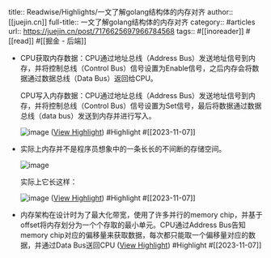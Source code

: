 title:: Readwise/Highlights/一文了解golang结构体的内存对齐
author:: [[juejin.cn]]
full-title:: 一文了解golang结构体的内存对齐
category:: #articles
url:: https://juejin.cn/post/7176625697966784568
tags:: #[[inoreader]] #[[read]] #[[掘金 - 后端]]

- CPU获取内存数据：CPU通过地址总线（Address Bus）发送地址信号到内存，并将控制总线（Control Bus）信号设置为Enable信号，之后内存会将数据通过数据总线（Data Bus）返回给CPU。
  
  CPU写入内存数据：CPU通过地址总线（Address Bus）发送地址信号到内存，并将控制总线（Control Bus）信号设置为Set信号，最后将数据通过数据总线（data bus）发送到内存并进行写入。
  
  ![image](http://p6-juejin.byteimg.com/tos-cn-i-k3u1fbpfcp/099ff17d20ce46bcb9827e42c3255449~tplv-k3u1fbpfcp-zoom-in-crop-mark:1512:0:0:0.awebp?) ([View Highlight](https://read.readwise.io/read/01hekssv9mgpsyfaajf6wxxw7q)) #Highlight #[[2023-11-07]]
- 实际上内存并不是程序员想象中的一条长长的不间断的存储空间。
  
  ![image](http://p6-juejin.byteimg.com/tos-cn-i-k3u1fbpfcp/0f73faef06b54b71875b083f66b1c278~tplv-k3u1fbpfcp-zoom-in-crop-mark:1512:0:0:0.awebp?)
  
  实际上它长这样：
  
  ![image](http://p1-juejin.byteimg.com/tos-cn-i-k3u1fbpfcp/f21e6c9d59aa47daae684691820adc1c~tplv-k3u1fbpfcp-zoom-in-crop-mark:1512:0:0:0.awebp?) ([View Highlight](https://read.readwise.io/read/01hekst7q1ymve00t9b2ew0ez4)) #Highlight #[[2023-11-07]]
- 内存架构在设计时为了最大化带宽，使用了许多并行的memory chip，并基于offset将内存划分为一个个存取的最小单元。CPU通过Address Bus告知memory chip对应的偏移量来获取数据，每次都只能取一个偏移量对应的数据，并通过Data Bus送回CPU ([View Highlight](https://read.readwise.io/read/01hekstpn2zmqyywny84814kcy)) #Highlight #[[2023-11-07]]